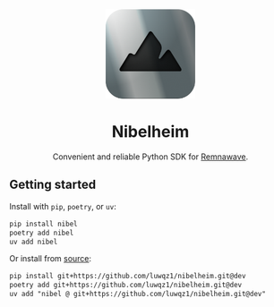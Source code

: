 <div align="center">
  <a href="https://github.com/luwqz1/nibelheim">
    <img src="https://raw.githubusercontent.com/luwqz1/nibelheim/refs/heads/main/logos/nibel.png" alt="Nibel Logo" width="160" height="160">
  </a>

  <h1 align="center">Nibelheim</h3>

  <p align="center">
    Convenient and reliable Python SDK for <a href="https://github.com/remnawave">Remnawave</a>.
  </p>
</div>


## Getting started

Install with `pip`, `poetry`, or `uv`:
```shell
pip install nibel
poetry add nibel
uv add nibel
```

Or install from [source](https://github.com/luwqz1/nibelheim):
```shell
pip install git+https://github.com/luwqz1/nibelheim.git@dev
poetry add git+https://github.com/luwqz1/nibelheim.git@dev
uv add "nibel @ git+https://github.com/luwqz1/nibelheim.git@dev"
```
